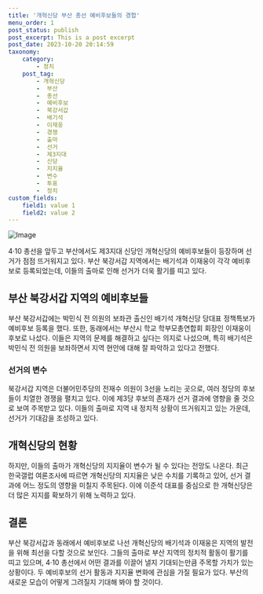 ```yaml
---
title: '개혁신당 부산 총선 예비후보들의 경합'
menu_order: 1
post_status: publish
post_excerpt: This is a post excerpt
post_date: 2023-10-20 20:14:59
taxonomy:
    category:
        - 정치
    post_tag:
        - 개혁신당
        -  부산
        -  총선
        -  예비후보
        -  북강서갑
        -  배기석
        -  이재웅
        -  경쟁
        -  출마
        -  선거
        -  제3지대
        -  신당
        -  지지율
        -  변수
        -  투표
        -  정치
custom_fields:
    field1: value 1
    field2: value 2
---
```


![Image](https://imgnews.pstatic.net/image/658/2024/02/06/0000065394_001_20240206204501586.jpg?type=w647)


4·10 총선을 앞두고 부산에서도 제3지대 신당인 개혁신당의 예비후보들이 등장하며 선거가 점점 뜨거워지고 있다. 부산 북강서갑 지역에서는 배기석과 이재웅이 각각 예비후보로 등록되었는데, 이들의 출마로 인해 선거가 더욱 활기를 띠고 있다.

## 부산 북강서갑 지역의 예비후보들
부산 북강서갑에는 박민식 전 의원의 보좌관 출신인 배기석 개혁신당 당대표 정책특보가 예비후보 등록을 했다. 또한, 동래에서는 부산시 학교 학부모총연합회 회장인 이재웅이 후보로 나섰다. 이들은 지역의 문제를 해결하고 싶다는 의지로 나섰으며, 특히 배기석은 박민식 전 의원을 보좌하면서 지역 현안에 대해 잘 파악하고 있다고 전했다.

### 선거의 변수
북강서갑 지역은 더불어민주당의 전재수 의원이 3선을 노리는 곳으로, 여러 정당의 후보들이 치열한 경쟁을 펼치고 있다. 이에 제3당 후보의 존재가 선거 결과에 영향을 줄 것으로 보여 주목받고 있다. 이들의 출마로 지역 내 정치적 상황이 뜨거워지고 있는 가운데, 선거가 기대감을 조성하고 있다.

## 개혁신당의 현황
하지만, 이들의 출마가 개혁신당의 지지율이 변수가 될 수 있다는 전망도 나온다. 최근 한국갤럽 여론조사에 따르면 개혁신당의 지지율은 낮은 수치를 기록하고 있어, 선거 결과에 어느 정도의 영향을 미칠지 주목된다. 이에 이준석 대표를 중심으로 한 개혁신당은 더 많은 지지를 확보하기 위해 노력하고 있다.

## 결론
부산 북강서갑과 동래에서 예비후보로 나선 개혁신당의 배기석과 이재웅은 지역의 발전을 위해 최선을 다할 것으로 보인다. 그들의 출마로 부산 지역의 정치적 활동이 활기를 띠고 있으며, 4·10 총선에서 어떤 결과를 이끌어 낼지 기대되는만큼 주목할 가치가 있는 상황이다. 두 예비후보의 선거 활동과 지지율 변화에 관심을 가질 필요가 있다. 부산의 새로운 모습이 어떻게 그려질지 기대해 봐야 할 것이다.
